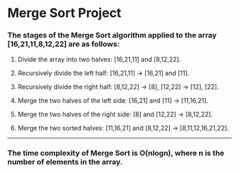 # Merge Sort Project

<h3>The stages of the Merge Sort algorithm applied to the array [16,21,11,8,12,22] are as follows:</h3>

1. Divide the array into two halves: [16,21,11] and [8,12,22].

2. Recursively divide the left half: [16,21,11] -> [16,21] and [11].

3. Recursively divide the right half: [8,12,22] -> [8], [12,22] -> [12], [22].

4. Merge the two halves of the left side: [16,21] and [11] -> [11,16,21].

5. Merge the two halves of the right side: [8] and [12,22] -> [8,12,22].

6. Merge the two sorted halves: [11,16,21] and [8,12,22] -> [8,11,12,16,21,22].

---

<h3>The time complexity of Merge Sort is O(nlogn), where n is the number of elements in the array.</h3>